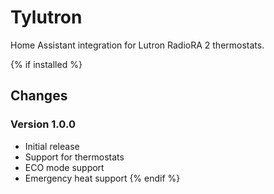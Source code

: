 # Tylutron

Home Assistant integration for Lutron RadioRA 2 thermostats.

{% if installed %}
## Changes

### Version 1.0.0
- Initial release
- Support for thermostats
- ECO mode support
- Emergency heat support
{% endif %} 